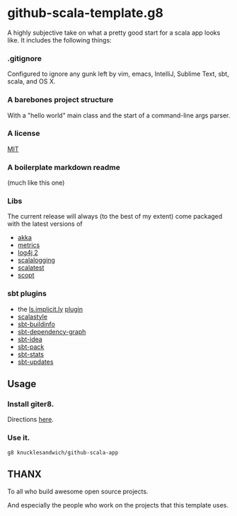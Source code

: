 # github-scala-template.g8

A highly subjective take on what a pretty good start for 
a scala app looks like. It includes the following things:

### .gitignore
Configured to ignore any gunk left by vim, emacs, IntelliJ, Sublime Text, sbt, scala, and OS X.

### A barebones project structure

With a "hello world" main class and the start of a command-line args parser.

### A license
[MIT](http://opensource.org/licenses/MIT)

### A boilerplate markdown readme
(much like this one) 


### Libs
The current release will always (to the best of my extent) come packaged with the latest versions of

* [akka](http://akka.io/)
* [metrics](http://metrics.codahale.com/manual/)
* [log4j 2](https://logging.apache.org/log4j/2.x/)
* [scalalogging](https://github.com/typesafehub/scalalogging)
* [scalatest](http://www.scalatest.org/)
* [scopt](https://github.com/scopt/scopt)

### sbt plugins
* the [ls.implicit.ly](http://ls.implicit.ly/) [plugin](https://github.com/softprops/ls-sbt)
* [scalastyle](http://www.scalastyle.org/)
* [sbt-buildinfo](https://github.com/sbt/sbt-buildinfo)
* [sbt-dependency-graph](https://github.com/jrudolph/sbt-dependency-graph)
* [sbt-idea](https://github.com/mpeltonen/sbt-idea)
* [sbt-pack](https://github.com/xerial/sbt-pack)
* [sbt-stats](https://github.com/orrsella/sbt-stats)
* [sbt-updates](https://github.com/rtimush/sbt-updates)

## Usage

### Install giter8.
Directions [here](https://github.com/n8han/giter8).

### Use it.
```
g8 knucklesandwich/github-scala-app
```

## THANX

To all who build awesome open source projects.

And especially the people who work on the projects that this template uses.



